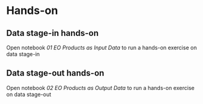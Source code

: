 # Hands-on

## Data stage-in hands-on

Open notebook _01 EO Products as Input Data_ to run a hands-on exercise on data stage-in

## Data stage-out hands-on

Open notebook _02 EO Products as Output Data_ to run a hands-on exercise on data stage-out
